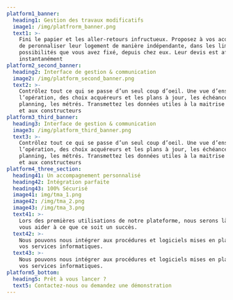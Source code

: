 ```yaml
---
platform1_banner:
  heading1: Gestion des travaux modificatifs
  image1: /img/platfrorm_banner.png
  text1: >-
    Fini le papier et les aller-retours infructueux. Proposez à vos acquéreurs
    de peronnaliser leur logement de manière indépendante, dans les limites de
    possibilités que vous avez fixé, depuis chez eux. Leur devis est affiché
    instantanément
platform2_second_banner:
  heading2: Interface de gestion & communication
  image2: /img/platform_second_banner.png
  text2: >-
    Contrôlez tout ce qui se passe d’un seul coup d’oeil. Une vue d’ensemble de
    l’opération, des choix acquéreurs et les plans à jour, les échéances, le
    planning, les métrés. Transmettez les données utiles à la maitrise d’oeuvre
    et aux constructeurs
platform3_third_banner:
  heading3: Interface de gestion & communication
  image3: /img/platform_third_banner.png
  text3: >-
    Contrôlez tout ce qui se passe d’un seul coup d’oeil. Une vue d’ensemble de
    l’opération, des choix acquéreurs et les plans à jour, les échéances, le
    planning, les métrés. Transmettez les données utiles à la maitrise d’oeuvre
    et aux constructeurs
platform4_three_section:
  heading41: Un accompagnement personnalisé
  heading42: Intégration parfaite
  heading43: 100% Sécurisé
  image41: img/tma_1.png
  image42: /img/tma_2.png
  image43: /img/tma_3.png
  text41: >-
    Lors des premières utilisations de notre plateforme, nous serons là pour
    vous aider à ce que ce soit un succès.
  text42: >-
    Nous pouvons nous intégrer aux procédures et logiciels mises en place avec
    vos services informatiques.
  text43: >-
    Nous pouvons nous intégrer aux procédures et logiciels mises en place avec
    vos services informatiques.
platform5_bottom:
  heading5: Prêt à vous lancer ?
  text5: Contactez-nous ou demandez une démonstration
---
```



